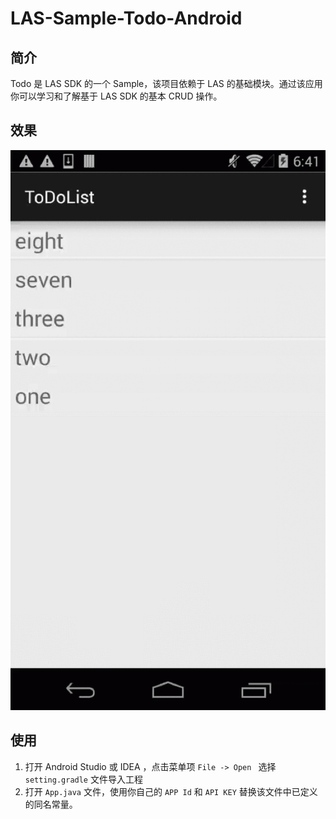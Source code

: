 # LAS-Sample-Todo-Android

## 简介

Todo 是 LAS SDK 的一个 Sample，该项目依赖于 LAS 的基础模块。通过该应用你可以学习和了解基于 LAS SDK 的基本 CRUD 操作。

## 效果

![capture](capture/todo.gif)

## 使用

1. 打开 Android Studio 或 IDEA ，点击菜单项 `File -> Open ` 选择 `setting.gradle` 文件导入工程
2. 打开 `App.java` 文件，使用你自己的 `APP Id` 和 `API KEY` 替换该文件中已定义的同名常量。

